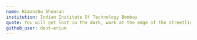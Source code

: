 ```yaml
---
name: Himanshu Sheoran
institution: Indian Institute Of Technology Bombay
quote: You will get lost in the dark, work at the edge of the streetlight to find your keys
github_user: deut-erium
---
```


